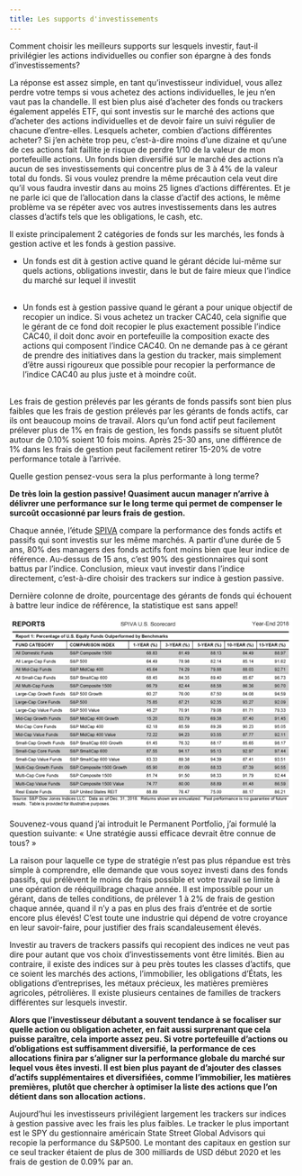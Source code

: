 ```yaml
---
title: Les supports d'investissements
---
```


Comment choisir les meilleurs supports sur lesquels investir, faut-il privilégier les actions individuelles ou confier son épargne à des fonds d’investissements?

La réponse est assez simple, en tant qu’investisseur individuel, vous allez perdre votre temps si vous achetez des actions individuelles, le jeu n’en vaut pas la chandelle.  Il est bien plus aisé d’acheter des fonds ou trackers également appelés ETF, qui sont investis sur le marché des actions que d’acheter des actions individuelles et de devoir faire un suivi régulier de chacune d’entre-elles. Lesquels acheter, combien d’actions différentes acheter? Si j’en achète trop peu, c’est-à-dire moins d’une dizaine et qu’une de ces actions fait faillite je risque de perdre 1/10 de la valeur de mon portefeuille actions. Un fonds bien diversifié sur le marché des actions n’a aucun de ses investissements qui concentre plus de 3 à 4% de la valeur total du fonds. Si vous voulez prendre la même précaution cela veut dire qu’il vous faudra investir dans au moins 25 lignes d’actions différentes. Et je ne parle ici que de l’allocation dans la classe d’actif des actions, le même problème va se répéter avec vos autres investissements dans les autres classes d’actifs tels que les obligations, le cash, etc.

Il existe principalement 2 catégories de fonds sur les marchés, les fonds à gestion active et les fonds à gestion passive.

- Un fonds est dit à gestion active quand le gérant décide lui-même sur quels actions, obligations investir, dans le but de faire mieux que l’indice du marché sur lequel il investit
<br></br>

- Un fonds est à gestion passive quand le gérant a pour unique objectif de recopier un indice. Si vous achetez un tracker CAC40, cela signifie que le gérant de ce fond doit recopier le plus exactement possible l’indice CAC40, il doit donc avoir en portefeuille la composition exacte des actions qui composent l’indice CAC40. On ne demande pas à ce gérant de prendre des initiatives dans la gestion du tracker, mais simplement d’être aussi rigoureux que possible pour recopier la performance de l’indice CAC40 au plus juste et à moindre coût.
<br></br>

Les frais de gestion prélevés par les gérants de fonds passifs sont bien plus faibles que les frais de gestion prélevés par les gérants de fonds actifs, car ils ont beaucoup moins de travail. Alors qu’un fond actif peut facilement prélever plus de 1% en frais de gestion, les fonds passifs se situent plutôt autour de 0.10% soient 10 fois moins.  Après 25-30 ans, une différence de 1% dans les frais de gestion peut facilement retirer 15-20% de votre performance totale à l’arrivée.

Quelle gestion pensez-vous sera la plus performante à long terme?

**De très loin la gestion passive! Quasiment aucun manager n’arrive à délivrer une performance sur le long terme qui permet de compenser le surcoût occasionné par leurs frais de gestion.**

Chaque année, l’étude [SPIVA](https://us.spindices.com/spiva/) compare la performance des fonds actifs et passifs qui sont investis sur les même marchés. A partir d’une durée de 5 ans, 80% des managers des fonds actifs font moins bien que leur indice de référence. Au-dessus de 15 ans, c’est 90% des gestionnaires qui sont battus par l’indice. Conclusion, mieux vaut investir dans l’indice directement, c’est-à-dire choisir des trackers sur indice à gestion passive.

Dernière colonne de droite, pourcentage des gérants de fonds qui échouent à battre leur indice de référence, la statistique est sans appel!

![sipva-2018](./images/sipva-2018.png)

Souvenez-vous quand j’ai introduit le Permanent Portfolio, j’ai formulé la question suivante: « Une stratégie aussi efficace devrait être connue de tous? »

La raison pour laquelle ce type de stratégie n’est pas plus répandue est très simple à comprendre, elle demande que vous soyez investi dans des fonds passifs, qui prélèvent le moins de frais possible et votre travail se limite à une opération de rééquilibrage chaque année. Il est impossible pour un gérant, dans de telles conditions, de prélever 1 à 2% de frais de gestion chaque année, quand il n’y a pas en plus des frais d’entrée et de sortie encore plus élevés! C’est toute une industrie qui dépend de votre croyance en leur savoir-faire, pour justifier des frais scandaleusement élevés.

Investir au travers de trackers passifs qui recopient des indices ne veut pas dire pour autant que vos choix d’investissements vont être limités. Bien au contraire, il existe des indices sur à peu près toutes les classes d’actifs, que ce soient les marchés des actions, l’immobilier, les obligations d’États, les obligations d’entreprises, les métaux précieux, les matières premières agricoles, pétrolières. Il existe plusieurs centaines de familles de trackers différentes sur lesquels investir.

**Alors que l’investisseur débutant a souvent tendance à se focaliser sur quelle action ou obligation acheter, en fait aussi surprenant que cela puisse paraître, cela importe assez peu. Si votre portefeuille d’actions ou d’obligations est suffisamment diversifié, la performance de ces allocations finira par s’aligner sur la performance globale du marché sur lequel vous êtes investi. Il est bien plus payant de d’ajouter des classes d’actifs supplémentaires et diversifiées, comme l’immobilier, les matières premières, plutôt que chercher à optimiser la liste des actions que l’on détient dans son allocation actions.**

Aujourd’hui les investisseurs privilégient largement les trackers sur indices à gestion passive avec les frais les plus faibles. Le tracker le plus important est le SPY du gestionnaire américain State Street Global Advisors qui recopie la performance du S&P500. Le montant des capitaux en gestion sur ce seul tracker étaient de plus de 300 milliards de USD début 2020 et les frais de gestion de 0.09% par an.
